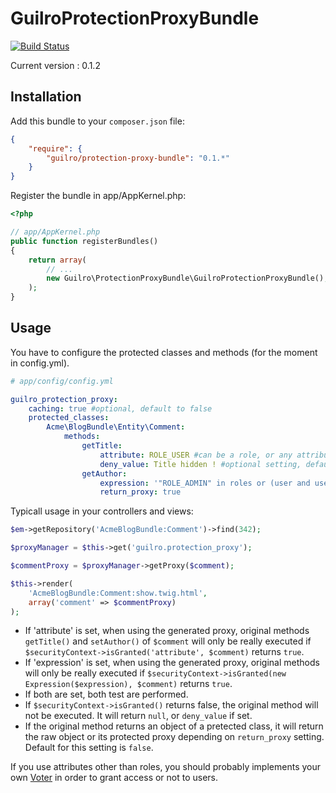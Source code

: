 GuilroProtectionProxyBundle
===========================
[![Build Status](https://travis-ci.org/guilro/GuilroProtectionProxyBundle.png?branch=master)](https://travis-ci.org/guilro/GuilroProtectionProxyBundle)

Current version : 0.1.2

Installation
------------


Add this bundle to your `composer.json` file:
```json
{
    "require": {
        "guilro/protection-proxy-bundle": "0.1.*"
    }
}
```

Register the bundle in app/AppKernel.php:

```php
<?php

// app/AppKernel.php
public function registerBundles()
{
    return array(
        // ...
        new Guilro\ProtectionProxyBundle\GuilroProtectionProxyBundle(),
    );
}
```

Usage
-----

You have to configure the protected classes and methods (for the moment in config.yml).

```yaml
# app/config/config.yml

guilro_protection_proxy:
    caching: true #optional, default to false
    protected_classes:
        Acme\BlogBundle\Entity\Comment:
            methods:
                getTitle:
                    attribute: ROLE_USER #can be a role, or any attribute that a voter can handle
                    deny_value: Title hidden ! #optional setting, default will return null on deny
                getAuthor:
                    expression: '"ROLE_ADMIN" in roles or (user and user.isSuperAdmin())'
                    return_proxy: true

```

Typicall usage in your controllers and views:

```php
$em->getRepository('AcmeBlogBundle:Comment')->find(342);

$proxyManager = $this->get('guilro.protection_proxy');

$commentProxy = $proxyManager->getProxy($comment);

$this->render(
    'AcmeBlogBundle:Comment:show.twig.html',
    array('comment' => $commentProxy)
);
```

* If 'attribute' is set, when using the generated proxy, original methods `getTitle()` and `setAuthor()` of `$comment` will only be really executed if `$securityContext->isGranted('attribute', $comment)` returns `true`.
* If 'expression' is set, when using the generated proxy, original methods will only be really executed if `$securityContext->isGranted(new Expression($expression), $comment)` returns `true`.
* If both are set, both test are performed.
* If `$securityContext->isGranted()` returns false, the original method will not be executed. It will return `null`, or `deny_value` if set.
* If the original method returns an object of a pretected class, it will return the raw object or its protected proxy depending on `return_proxy` setting. Default for this setting is `false`.

If you use attributes other than roles, you should probably implements your own [Voter](http://symfony.com/doc/current/cookbook/security/voters.html) in order to grant access or not to users.
